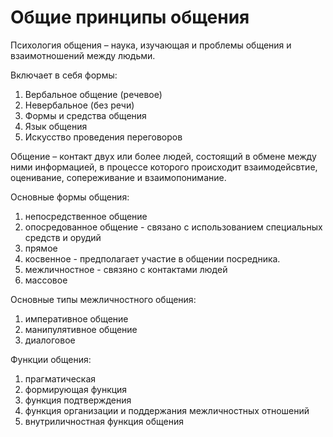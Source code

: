 # Общие принципы общения

Психология общения – наука, изучающая и проблемы общения и взаимотношений между людьми.

Включает в себя формы:

1. Вербальное общение (речевое)
2. Невербальное (без речи)
3. Формы и средства общения
4. Язык общения
5. Искусство проведения переговоров

Общение – контакт двух или более людей, состоящий в обмене между ними информацией, в процессе которого происходит взаимодейсвтие, оценивание, сопереживание и взаимопонимание.

Основные формы общения:

1. непосредственное общение
2. опосредованное общение - связано с использованием специальных средств и орудий
3. прямое
4. косвенное - предполагает участие в общении посредника.
5. межличностное - связяно с контактами людей
6. массовое

Основные типы межличностного общения:

1. императивное общение
2. манипулятивное общение
3. диалоговое

Функции общения:

1. прагматическая
2. формирующая функция
3. функция подтверждения
4. функция организации и поддержания межличностных отношений
5. внутриличностная функция общения
